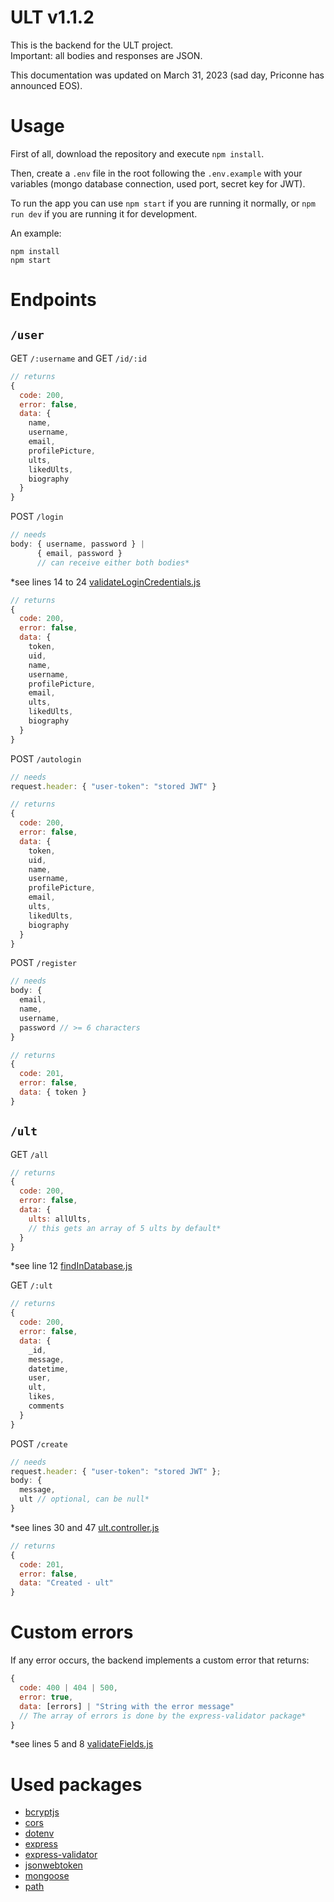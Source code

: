 # ULT v1.1.2
This is the backend for the ULT project.\
Important: all bodies and responses are JSON.

This documentation was updated on March 31, 2023 (sad day, Priconne has announced EOS).
# Usage
First of all, download the repository and execute `npm install`.

Then, create a `.env` file in the root following the `.env.example` with your variables (mongo database connection, used port, secret key for JWT).

To run the app you can use `npm start` if you are running it normally, or `npm run dev` if you are running it for development.

An example:
```properties
npm install
npm start
```
# Endpoints
## `/user`
GET `/:username` and GET `/id/:id`
  ```javascript
  // returns
  {
    code: 200,
    error: false,
    data: {
      name,
      username,
      email,
      profilePicture,
      ults,
      likedUlts,
      biography
    }
  }
  ```
POST `/login`
  ```javascript
  // needs
  body: { username, password } |
        { email, password }
        // can receive either both bodies*
  ```
  *see lines 14 to 24 [validateLoginCredentials.js](https://github.com/LovelyTardis/ult-backend/blob/main/middlewares/validators/validateLoginCredentials.js#L14-L24)
  ```javascript
  // returns
  {
    code: 200,
    error: false,
    data: {
      token,
      uid,
      name,
      username,
      profilePicture,
      email,
      ults,
      likedUlts,
      biography
    }
  }
  ```
POST `/autologin`
  ```javascript
  // needs
  request.header: { "user-token": "stored JWT" }
  ```
  ```javascript
  // returns
  {
    code: 200,
    error: false,
    data: {
      token,
      uid,
      name,
      username,
      profilePicture,
      email,
      ults,
      likedUlts,
      biography
    }
  }
  ```
POST `/register`
  ```javascript
  // needs
  body: {
    email,
    name,
    username,
    password // >= 6 characters
  }
  ```
  ```javascript
  // returns
  {
    code: 201,
    error: false,
    data: { token }
  }
  ```
## `/ult`
GET `/all`
  ```javascript
  // returns
  {
    code: 200,
    error: false,
    data: {
      ults: allUlts,
      // this gets an array of 5 ults by default*
    }
  }
  ```
  *see line 12 [findInDatabase.js](https://github.com/LovelyTardis/ult-backend/blob/main/database/helpers/findInDatabase.js#L12)

GET `/:ult`
  ```javascript
  // returns
  {
    code: 200,
    error: false,
    data: {
      _id,
      message,
      datetime,
      user,
      ult,
      likes,
      comments
    }
  }
  ```
POST `/create`
  ```javascript
  // needs
  request.header: { "user-token": "stored JWT" };
  body: {
    message,
    ult // optional, can be null*
  }
  ```
  *see lines 30 and 47 [ult.controller.js](https://github.com/LovelyTardis/ult-backend/blob/main/controllers/ult.controller.js#L30)

  ```javascript
  // returns
  {
    code: 201,
    error: false,
    data: "Created - ult"
  }
  ```
# Custom errors
If any error occurs, the backend implements a custom error that returns:
```javascript
{
  code: 400 | 404 | 500,
  error: true,
  data: [errors] | "String with the error message"
  // The array of errors is done by the express-validator package*
}
```
*see lines 5 and 8 [validateFields.js](https://github.com/LovelyTardis/ult-backend/blob/main/middlewares/validators/validateFields.js#L5)

# Used packages
- [bcryptjs](https://www.npmjs.com/package/bcryptjs)
- [cors](https://www.npmjs.com/package/cors)
- [dotenv](https://www.npmjs.com/package/dotenv)
- [express](https://www.npmjs.com/package/express)
- [express-validator](https://www.npmjs.com/package/express-validator)
- [jsonwebtoken](https://www.npmjs.com/package/jsonwebtoken)
- [mongoose](https://www.npmjs.com/package/mongoose)
- [path](https://www.npmjs.com/package/path)